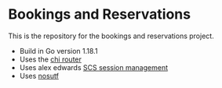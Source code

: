 # Bookings and Reservations

This is the repository for the bookings and reservations project.

- Build in Go version 1.18.1
- Uses the [chi router](https://github.com/go-chi/chi)
- Uses alex edwards [SCS session management](https://github.com/alexedwards/scs/v2)
- Uses [nosutf](https://github.com/justinas/nosurf)
